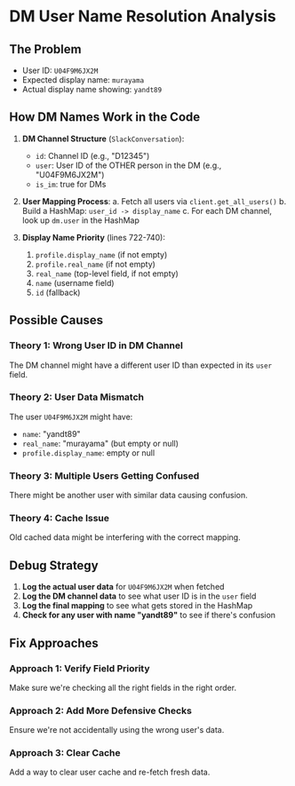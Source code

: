 # DM User Name Resolution Analysis

## The Problem
- User ID: `U04F9M6JX2M`
- Expected display name: `murayama`
- Actual display name showing: `yandt89`

## How DM Names Work in the Code

1. **DM Channel Structure** (`SlackConversation`):
   - `id`: Channel ID (e.g., "D12345")
   - `user`: User ID of the OTHER person in the DM (e.g., "U04F9M6JX2M")
   - `is_im`: true for DMs

2. **User Mapping Process**:
   a. Fetch all users via `client.get_all_users()`
   b. Build a HashMap: `user_id -> display_name`
   c. For each DM channel, look up `dm.user` in the HashMap

3. **Display Name Priority** (lines 722-740):
   1. `profile.display_name` (if not empty)
   2. `profile.real_name` (if not empty)
   3. `real_name` (top-level field, if not empty)
   4. `name` (username field)
   5. `id` (fallback)

## Possible Causes

### Theory 1: Wrong User ID in DM Channel
The DM channel might have a different user ID than expected in its `user` field.

### Theory 2: User Data Mismatch
The user `U04F9M6JX2M` might have:
- `name`: "yandt89"
- `real_name`: "murayama" (but empty or null)
- `profile.display_name`: empty or null

### Theory 3: Multiple Users Getting Confused
There might be another user with similar data causing confusion.

### Theory 4: Cache Issue
Old cached data might be interfering with the correct mapping.

## Debug Strategy

1. **Log the actual user data** for `U04F9M6JX2M` when fetched
2. **Log the DM channel data** to see what user ID is in the `user` field
3. **Log the final mapping** to see what gets stored in the HashMap
4. **Check for any user with name "yandt89"** to see if there's confusion

## Fix Approaches

### Approach 1: Verify Field Priority
Make sure we're checking all the right fields in the right order.

### Approach 2: Add More Defensive Checks
Ensure we're not accidentally using the wrong user's data.

### Approach 3: Clear Cache
Add a way to clear user cache and re-fetch fresh data.